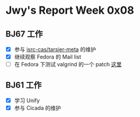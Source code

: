 # Jwy's Report Week 0x08

## BJ67 工作

- [x] 参与 [isrc-cas/tarsier-meta](https://github.com/isrc-cas/tarsier-meta) 的维护
- [x] 继续观察 Fedora 的 Mail list
- [ ] 在 Fedora 下测试 valgrind 的一个 patch [这里](gitee.com/laokz/OS-kernel-test/blob/master/testvalgrind.md)

## BJ61 工作

- [x] 学习 Unify
- [x] 参与 Cicada 的维护
